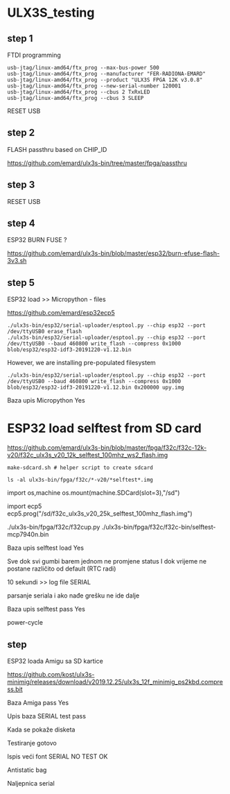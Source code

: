 # ULX3S_testing


## step 1

FTDI programming

    usb-jtag/linux-amd64/ftx_prog --max-bus-power 500
    usb-jtag/linux-amd64/ftx_prog --manufacturer "FER-RADIONA-EMARD"
    usb-jtag/linux-amd64/ftx_prog --product "ULX3S FPGA 12K v3.0.8"
    usb-jtag/linux-amd64/ftx_prog --new-serial-number 120001
    usb-jtag/linux-amd64/ftx_prog --cbus 2 TxRxLED
    usb-jtag/linux-amd64/ftx_prog --cbus 3 SLEEP
    

RESET USB



## step 2

FLASH passthru based on CHIP_ID

https://github.com/emard/ulx3s-bin/tree/master/fpga/passthru



## step 3

RESET USB



## step 4

ESP32 BURN FUSE ?

https://github.com/emard/ulx3s-bin/blob/master/esp32/burn-efuse-flash-3v3.sh



## step 5


ESP32 load >> Micropython - files

https://github.com/emard/esp32ecp5

    ./ulx3s-bin/esp32/serial-uploader/esptool.py --chip esp32 --port /dev/ttyUSB0 erase_flash
    ./ulx3s-bin/esp32/serial-uploader/esptool.py --chip esp32 --port /dev/ttyUSB0 --baud 460800 write_flash --compress 0x1000 blob/esp32/esp32-idf3-20191220-v1.12.bin

However, we are installing pre-populated filesystem

    ./ulx3s-bin/esp32/serial-uploader/esptool.py --chip esp32 --port /dev/ttyUSB0 --baud 460800 write_flash --compress 0x1000 blob/esp32/esp32-idf3-20191220-v1.12.bin 0x200000 upy.img
    
Baza upis Micropython Yes


# ESP32 load selftest from SD card

https://github.com/emard/ulx3s-bin/blob/master/fpga/f32c/f32c-12k-v20/f32c_ulx3s_v20_12k_selftest_100mhz_ws2_flash.img

    make-sdcard.sh # helper script to create sdcard

    ls -al ulx3s-bin/fpga/f32c/*-v20/*selftest*.img

import os,machine
os.mount(machine.SDCard(slot=3),"/sd")

import ecp5
ecp5.prog("/sd/f32c_ulx3s_v20_25k_selftest_100mhz_flash.img")

./ulx3s-bin/fpga/f32c/f32cup.py ./ulx3s-bin/fpga/f32c/f32c-bin/selftest-mcp7940n.bin


Baza upis selftest load Yes

Sve dok svi gumbi barem jednom ne promjene status
I dok vrijeme ne postane različito od default (RTC radi)

10 sekundi >> log file SERIAL

parsanje seriala i ako nađe grešku ne ide dalje

Baza upis selftest pass Yes

power-cycle

## step



ESP32 loada Amigu sa SD kartice

https://github.com/kost/ulx3s-minimig/releases/download/v2019.12.25/ulx3s_12f_minimig_ps2kbd.compress.bit

Baza Amiga pass Yes

Upis baza SERIAL test pass

Kada se pokaže disketa

Testiranje gotovo

Ispis veći font SERIAL NO TEST OK

Antistatic bag

Naljepnica serial
